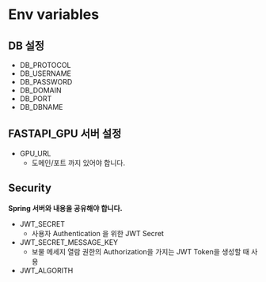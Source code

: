 # Env variables
## DB 설정
- DB_PROTOCOL
- DB_USERNAME
- DB_PASSWORD
- DB_DOMAIN
- DB_PORT
- DB_DBNAME
## FASTAPI_GPU 서버 설정
- GPU_URL
    - 도메인/포트 까지 있어야 합니다.
## Security
**Spring 서버와 내용을 공유해야 합니다.**
- JWT_SECRET
    - 사용자 Authentication 을 위한 JWT Secret
- JWT_SECRET_MESSAGE_KEY
    - 보물 메세지 열람 권한의 Authorization을 가지는 JWT Token을 생성할 때 사용
- JWT_ALGORITH